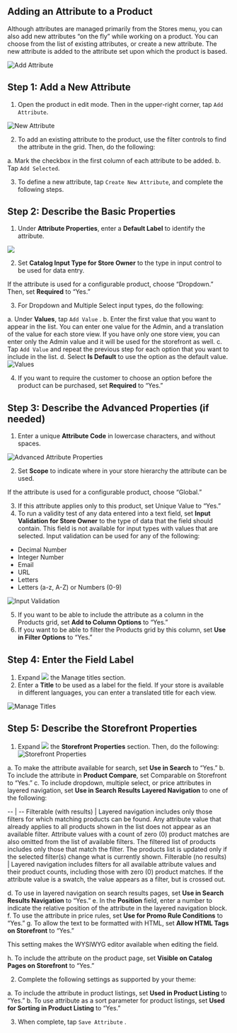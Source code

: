 Adding an Attribute to a Product
--

Although attributes are managed primarily from the Stores menu, you can also add new attributes “on the fly” while working on a product. You can choose from the list of existing attributes, or create a new attribute. The new attribute is added to the attribute set upon which the product is based.

![Add Attribute](https://docs.magento.com/m2/ce/user_guide/Resources/Images/product-attribute-add_thumb_0_0.png)

## Step 1: Add a New Attribute

1.	Open the product in edit mode. Then in the upper-right corner, tap `Add Attribute`.
 
![New Attribute](https://docs.magento.com/m2/ce/user_guide/Resources/Images/product-attribute-add-select_thumb_0_0.png)

2.	To add an existing attribute to the product, use the filter controls to find the attribute in the grid. Then, do the following:

  a.	Mark the checkbox in the first column of each attribute to be added.
  b.	Tap `Add Selected`.

3.	To define a new attribute, tap `Create New Attribute`, and complete the following steps.

## Step 2: Describe the Basic Properties

1.	Under **Attribute Properties**, enter a **Default Label** to identify the attribute.

![](https://docs.magento.com/m2/ce/user_guide/Resources/Images/product-attribute-add-new_thumb_0_0.png)

2.	Set **Catalog Input Type for Store Owner** to the type in input control to be used for data entry.

  If the attribute is used for a configurable product, choose “Dropdown.”  Then, set **Required** to “Yes.”

3.	For Dropdown and Multiple Select input types, do the following:

  a.	Under **Values**, tap  `Add Value` .
  b.	Enter the first value that you want to appear in the list. You can enter one value for the Admin, and a translation of the value for each store view. If you have only one store view, you can enter only the Admin value and it will be used for the storefront as well.
  c.	Tap  `Add Value`  and repeat the previous step for each option that you want to include in the list.
  d.	Select **Is Default** to use the option as the default value.
  ![Values](https://docs.magento.com/m2/ce/user_guide/Resources/Images/product-attribute-add-values-flavors_thumb_0_0.png)

4.	If you want to require the customer to choose an option before the product can be purchased, set **Required** to “Yes.”

## Step 3: Describe the Advanced Properties (if needed)

1.	Enter a unique **Attribute Code** in lowercase characters, and without spaces.
 
![Advanced Attribute Properties](https://docs.magento.com/m2/ce/user_guide/Resources/Images/product-attribute-advanced-attribute-properties_thumb_0_0.png)

2.	Set **Scope** to indicate where in your store hierarchy the attribute can be used.

  If the attribute is used for a configurable product, choose “Global.”

3.	If this attribute applies only to this product, set Unique Value to “Yes.”
4.	To run a validity test of any data entered into a text field, set **Input Validation for Store Owner** to the type of data that the field should contain. This field is not available for input types with values that are selected. Input validation can be used for any of the following:

 * Decimal Number
 * Integer Number
 * Email
 * URL
 * Letters
 * Letters (a-z, A-Z) or Numbers (0-9)
 
![Input Validation](https://docs.magento.com/m2/ce/user_guide/Resources/Images/product-attribute-input-validation_thumb_0_0.png)

5.	If you want to be able to include the attribute as a column in the Products grid, set **Add to Column Options** to “Yes.”
6.	If you want to be able to filter the Products grid by this column, set **Use in Filter Options** to “Yes.”

## Step 4: Enter the Field Label

1.	Expand ![](https://docs.magento.com/m2/ce/user_guide/Resources/Images/btn-expand.png) the Manage titles section.
2.	Enter a **Title** to be used as a label for the field. If your store is available in different languages, you can enter a translated title for each view.
 
![Manage Titles](https://docs.magento.com/m2/ce/user_guide/Resources/Images/product-attribute-add-manage-titles_thumb_0_0.png)

## Step 5: Describe the Storefront Properties

1.	Expand ![](https://docs.magento.com/m2/ce/user_guide/Resources/Images/btn-expand.png) the **Storefront Properties** section. Then, do the following:
![Storefront Properties](https://docs.magento.com/m2/ce/user_guide/Resources/Images/product-attribute-add-storefront-properties_thumb_0_0.png)

  a.	To make the attribute available for search, set **Use in Search** to “Yes.”
  b.	To include the attribute in **Product Compare**, set Comparable on Storefront to “Yes.”
  c.	To include dropdown, multiple select, or price attributes in layered navigation, set **Use in Search Results Layered Navigation** to one of the following:

-- | --
Filterable (with results) | Layered navigation includes only those filters for which matching products can be found. Any attribute value that already applies to all products shown in the list does not appear as an available filter. Attribute values with a count of zero (0) product matches are also omitted from the list of available filters. The filtered list of products includes only those that match the filter. The products list is updated only if the selected filter(s) change what is currently shown.
Filterable (no results) | Layered navigation includes filters for all available attribute values and their product counts, including those with zero (0) product matches. If the attribute value is a swatch, the value appears as a filter, but is crossed out.

  d.	To use in layered navigation on search results pages, set **Use in Search Results Navigation** to “Yes.”
  e.	In the **Position** field, enter a number to indicate the relative position of the attribute in the layered navigation block.
  f.	To use the attribute in price rules, set **Use for Promo Rule Conditions** to “Yes.”
  g.	To allow the text to be formatted with HTML, set **Allow HTML Tags on Storefront** to “Yes.”

  This setting makes the WYSIWYG editor available when editing the field.

  h.	To include the attribute on the product page, set **Visible on Catalog Pages on Storefront** to “Yes.”

2.	Complete the following settings as supported by your theme:

  a.	To include the attribute in product listings, set **Used in Product Listing** to “Yes.”
  b.	To use attribute as a sort parameter for product listings, set **Used for Sorting in Product Listing** to “Yes.”
  
3.	When complete, tap  `Save Attribute` .